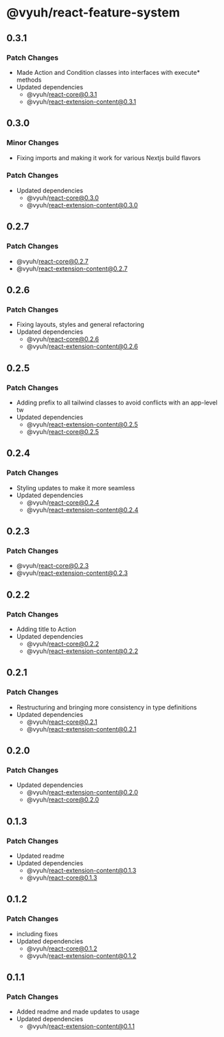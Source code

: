 # @vyuh/react-feature-system

## 0.3.1

### Patch Changes

- Made Action and Condition classes into interfaces with execute\* methods
- Updated dependencies
  - @vyuh/react-core@0.3.1
  - @vyuh/react-extension-content@0.3.1

## 0.3.0

### Minor Changes

- Fixing imports and making it work for various Nextjs build flavors

### Patch Changes

- Updated dependencies
  - @vyuh/react-core@0.3.0
  - @vyuh/react-extension-content@0.3.0

## 0.2.7

### Patch Changes

- @vyuh/react-core@0.2.7
- @vyuh/react-extension-content@0.2.7

## 0.2.6

### Patch Changes

- Fixing layouts, styles and general refactoring
- Updated dependencies
  - @vyuh/react-core@0.2.6
  - @vyuh/react-extension-content@0.2.6

## 0.2.5

### Patch Changes

- Adding prefix to all tailwind classes to avoid conflicts with an app-level tw
- Updated dependencies
  - @vyuh/react-extension-content@0.2.5
  - @vyuh/react-core@0.2.5

## 0.2.4

### Patch Changes

- Styling updates to make it more seamless
- Updated dependencies
  - @vyuh/react-core@0.2.4
  - @vyuh/react-extension-content@0.2.4

## 0.2.3

### Patch Changes

- @vyuh/react-core@0.2.3
- @vyuh/react-extension-content@0.2.3

## 0.2.2

### Patch Changes

- Adding title to Action
- Updated dependencies
  - @vyuh/react-core@0.2.2
  - @vyuh/react-extension-content@0.2.2

## 0.2.1

### Patch Changes

- Restructuring and bringing more consistency in type definitions
- Updated dependencies
  - @vyuh/react-core@0.2.1
  - @vyuh/react-extension-content@0.2.1

## 0.2.0

### Patch Changes

- Updated dependencies
  - @vyuh/react-extension-content@0.2.0
  - @vyuh/react-core@0.2.0

## 0.1.3

### Patch Changes

- Updated readme
- Updated dependencies
  - @vyuh/react-extension-content@0.1.3
  - @vyuh/react-core@0.1.3

## 0.1.2

### Patch Changes

- including fixes
- Updated dependencies
  - @vyuh/react-core@0.1.2
  - @vyuh/react-extension-content@0.1.2

## 0.1.1

### Patch Changes

- Added readme and made updates to usage
- Updated dependencies
  - @vyuh/react-extension-content@0.1.1
